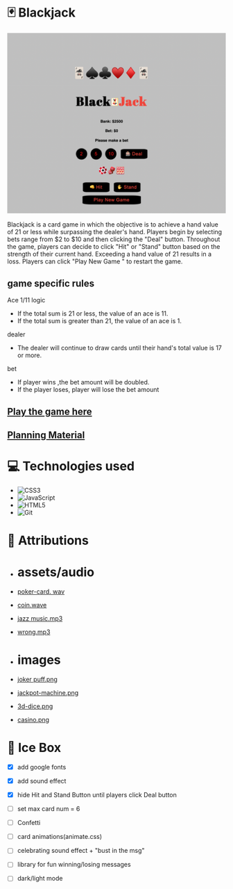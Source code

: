 # 🃏 Blackjack 

![Alt text](images/Gamepic-wide.png)
 
 Blackjack is a card game in which the objective is to achieve a hand value of 21 or less while surpassing the dealer's hand. Players begin by selecting bets range from $2 to $10 and then clicking the "Deal" button. Throughout the game, players can decide to click "Hit" or "Stand" button based on the strength of their current hand. Exceeding a hand value of 21 results in a loss. Players can click "Play New Game " to restart the game.   

## game specific rules  
Ace 1/11 logic  
- If the total sum is 21 or less, the value of an ace is 11.
- If the total sum is greater than 21, the value of an ace is 1.

dealer  
- The dealer will continue to draw cards until their hand's total value is 17 or more.  
  
bet
- If player wins ,the bet amount will be doubled. 
- If the player loses, player will lose the bet amount   

## **[Play the game here](https://blackjack-jw-1.netlify.app/)**
## **[Planning Material](https://docs.google.com/document/d/1zCzHDkN59MP92njKR-57EgQxe7JwxOUyVAPJTCxpeZE/edit)**

# 💻 Technologies used 

* <a>![CSS3](https://img.shields.io/badge/css3-%231572B6.svg?style=for-the-badge&logo=css3&logoColor=white)</a>
* <a>![JavaScript](https://img.shields.io/badge/javascript-%23323330.svg?style=for-the-badge&logo=javascript&logoColor=%23F7DF1E)</a>
* <a>![HTML5](https://img.shields.io/badge/html5-%23E34F26.svg?style=for-the-badge&logo=html5&logoColor=white)</a>
* <a>![Git](https://img.shields.io/badge/git-%23F05033.svg?style=for-the-badge&logo=git&logoColor=white)</a>

# 💌 Attributions 
* # assets/audio
* [poker-card. wav](https://freesound.org/people/fartheststar/sounds/201808/#comments)
* [coin.wave](https://freesound.org/people/LittleRobotSoundFactory/sounds/276220/)

* [jazz music.mp3](https://freesound.org/people/NikoSardas/sounds/456797/)
* [wrong.mp3](https://freesound.org/people/jalastram/sounds/208883/)
* # images
* [joker puff.png](https://www.flaticon.com/free-icon/joker_594926)
* [jackpot-machine.png](https://www.flaticon.com/free-icon/jackpot-machine_2460454)
* [3d-dice.png](https://www.flaticon.com/free-icon/3d-dice_10490256)
* [casino.png](https://www.flaticon.com/free-icon/poker_1036781)





# 🧊 Ice Box  
- [x] add google fonts
- [x] add sound effect
- [x] hide Hit and Stand Button until players click Deal button
- [ ] set max card num = 6
- [ ] Confetti
- [ ] card animations(animate.css)
- [ ] celebrating sound effect + "bust in the msg"
- [ ] library for fun winning/losing messages
- [ ] dark/light mode





